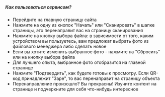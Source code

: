 ##### Как пользоваться сервисом?

- Перейдите на главную страницу сайта
- Нажмите на одну из кнопок "Начать" или "Сканировать" в шапке страницы, это перенаправит вас на страницу сканирования
- Нажмите на кнопку выбора файла: в зависимости от того, каким устройством вы пользуетесь, вам предложат выбрать фото из файлового менеджера либо сделать новое
- Если вы хотите изменить выбранное фото - нажмите на "Сбросить" или на кнопку выбора файла
- Для лучшего опыта, выбранное фото отобразится на главной странице
- Нажмите "Подтвердить", как будете готовы к просмотру. Если QR-код принадлежит "Заре", то вас перенаправит на страницу объекта
- Перенаправление произошло? Вы прекрасны! Изучите контент на странице и подчеркните для себя что-нибудь интересное